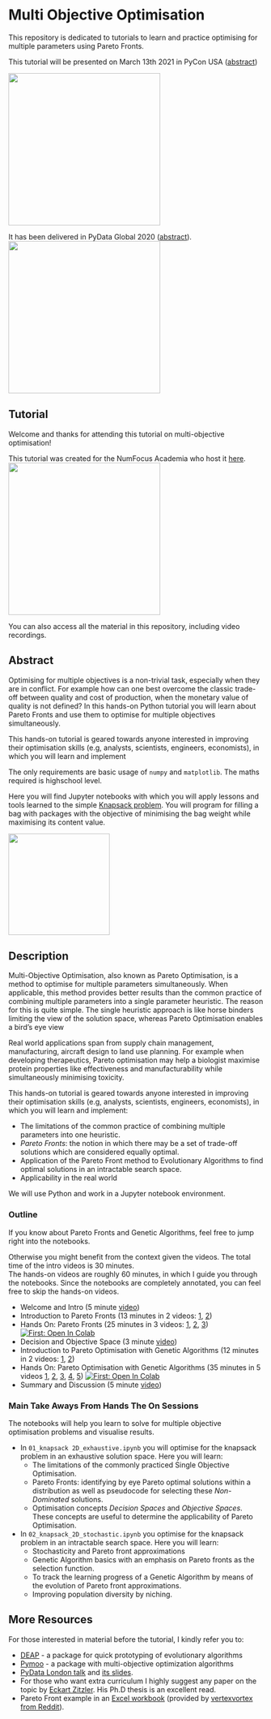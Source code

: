 # Multi Objective Optimisation
This repository is dedicated to tutorials to learn and practice optimising for multiple parameters 
using Pareto Fronts.

This tutorial will be presented on March 13th 2021 in PyCon USA ([abstract](https://us.pycon.org/2021/schedule/presentation/39/))  

<img src="https://tinyurl.com/vrdj29w9" width="300">

It has been delivered in PyData Global 2020 ([abstract](https://global.pydata.org/talks/82)).  
<img src="https://global.pydata.org/assets/images/logo.png" width="300">


## Tutorial

Welcome and thanks for attending this tutorial on multi-objective optimisation!  

This  tutorial was created for the NumFocus Academia who host it [here](https://academy.numfocus.org/about-course/?introduction-multi-objective-optimisation).  
<img src="https://numfocus.org/wp-content/uploads/2017/07/NumFocus_LRG.png" width="300">
  
You can also access all the material in this repository, including video recordings.

## Abstract
Optimising for multiple objectives is a non-trivial task, especially when they are in conflict. For example how can one best overcome the classic trade-off between quality and cost of production, when the monetary value of quality is not defined?  In this hands-on Python tutorial you will learn about Pareto Fronts and use them to optimise for multiple objectives simultaneously.

This hands-on tutorial is geared towards anyone interested in improving their optimisation skills (e.g, analysts, scientists, engineers, economists), in which you will learn and implement

The only requirements are basic usage of `numpy` and `matplotlib`. The maths required is highschool level. 

Here you will find Jupyter notebooks with which you will apply lessons and tools learned to the simple [Knapsack problem](https://en.wikipedia.org/wiki/Knapsack_problem). 
You will program for filling a bag with packages with the objective of minimising the bag weight while maximising its content value. 

<img src="https://upload.wikimedia.org/wikipedia/commons/f/fd/Knapsack.svg" width="200">



## Description
Multi-Objective Optimisation, also known as Pareto Optimisation, is a method to optimise for multiple parameters simultaneously. When applicable, this method provides better results than the common practice of combining multiple parameters into a single parameter heuristic. The reason for this is quite simple. The single heuristic approach is like horse binders limiting the view of the solution space, whereas Pareto Optimisation enables a bird’s eye view

Real world applications span from supply chain management, manufacturing, aircraft design to land use planning. For example when developing therapeutics, Pareto optimisation may help a biologist maximise protein properties like effectiveness and manufacturability while simultaneously minimising toxicity.

This hands-on tutorial is geared towards anyone interested in improving their optimisation skills (e.g, analysts, scientists, engineers, economists), in which you will learn and implement:

*  The limitations of the common practice of combining multiple parameters into one heuristic.
*  *Pareto Fronts*: the notion in which there may be a set of trade-off solutions which are considered equally optimal.   
* Application of the Pareto Front method to Evolutionary Algorithms to find optimal solutions in an intractable search space.
* Applicability in the real world

We will use Python and work in a Jupyter notebook environment. 



  


### Outline 

If you know about Pareto Fronts and Genetic Algorithms, feel free to jump right into the notebooks.      

Otherwise you might benefit from the context given the videos. The total time of the intro videos is 30 minutes.  
The hands-on videos are roughly 60 minutes, in which I guide you through the notebooks. 
Since the notebooks are completely annotated, you can feel free to skip the hands-on videos.  

 
* Welcome and Intro (5 minute [video](http://bit.ly/moo-youtube-intro))
* Introduction to Pareto Fronts  (13 minutes in 2 videos: [1](http://bit.ly/moo-youtube-pareto1), [2](http://bit.ly/moo-youtube-pareto2))
* Hands On: Pareto Fronts (25 minutes in 3 videos: [1](https://bit.ly/moo-youtube-handson-pf1), [2](https://bit.ly/moo-youtube-handson-pf2), [3](https://bit.ly/moo-youtube-handson-pf3)) 
<a href="https://bit.ly/pareto-front-colab" target="_parent"><img src="https://colab.research.google.com/assets/colab-badge.svg" alt="First: Open In Colab"/></a>
* Decision and Objective Space (3 minute [video](https://bit.ly/moo-youtube-decision-space))
* Introduction to Pareto Optimisation with Genetic Algorithms (12 minutes in 2 videos: [1](https://bit.ly/moo-youtube-ga1), [2](https://bit.ly/moo-youtube-ga2))
* Hands On: Pareto Optimisation with Genetic Algorithms (35 minutes in 5 videos [1](https://bit.ly/moo-youtube-handson-ga1), [2](https://bit.ly/moo-youtube-handson-ga2), [3](https://bit.ly/moo-youtube-handson-ga3), [4](https://bit.ly/moo-youtube-handson-ga4), [5](https://bit.ly/moo-youtube-handson-ga5)) <a href="https://bit.ly/genetic-algorithm-colab" target="_parent"><img src="https://colab.research.google.com/assets/colab-badge.svg" alt="First: Open In Colab"/></a>
* Summary and Discussion (5 minute [video](https://bit.ly/moo-youtube-summary))


### Main Take Aways From Hands The On Sessions

The notebooks will help you learn to solve for multiple objective optimisation problems and visualise results.


* In `01_knapsack 2D_exhaustive.ipynb` you will optimise for the knapsack problem in an exhaustive solution space. Here you will learn:
    * The limitations of the commonly practiced Single Objective Optimisation.  
    * Pareto Fronts: identifying by eye Pareto optimal solutions within a distribution as well as pseudocode for selecting these *Non-Dominated* solutions.
    * Optimisation concepts *Decision Spaces* and *Objective Spaces*. These concepts are useful to determine the applicability of Pareto Optimisation.
* In `02_knapsack_2D_stochastic.ipynb` you optimise for the knapsack problem in an intractable search space. Here you will learn:
    * Stochasticity and Pareto front approximations 
    * Genetic Algorithm basics with an emphasis on Pareto fronts as the selection function.   
    * To track the learning progress of a Genetic Algorithm by means of the evolution of Pareto front approximations.
    * Improving population diversity by niching.
    
## More Resources
For those interested in material before the tutorial, I kindly refer you to:   
* [DEAP](https://deap.readthedocs.io/en/master/) - a package for quick prototyping of evolutionary algorithms  
* [Pymoo](https://pymoo.org/) - a package with multi-objective optimization algorithms 
*  [PyData London talk](https://www.youtube.com/watch?v=_9x4cmQWZ6g) and [its slides](https://drive.google.com/file/d/1UMPGkeA_Tsc5PYWktpjquhIhOa9OD8Gb/view).  
*  For those who want extra curriculum I highly suggest any paper on the topic by [Eckart Zitzler](https://scholar.google.ch/citations?user=GW8tPekAAAAJ&hl=de). His Ph.D thesis is an excellent read.  
* Pareto Front example in an [Excel workbook](http://www.vertexvortex.com/r/excel/Pareto_Frontier.xlsx) (provided by [vertexvortex from Reddit](https://www.reddit.com/r/excel/comments/104fcb/pareto_frontier/)). 
